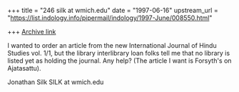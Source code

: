 +++
title = "246 silk at wmich.edu"
date = "1997-06-16"
upstream_url = "https://list.indology.info/pipermail/indology/1997-June/008550.html"

+++
[Archive link](https://list.indology.info/pipermail/indology/1997-June/008550.html)

I wanted to order an article from the new International Journal of Hindu
Studies  vol. 1/1, but the library interlibrary loan folks tell me that no
library is listed yet as holding the journal.  Any help?  (The article I
want is Forsyth's on Ajatasattu).

Jonathan Silk
SILK at wmich.edu






